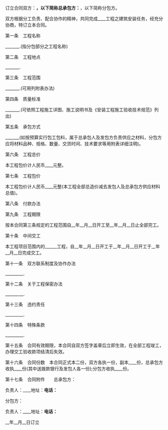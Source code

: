 
 


订立合同双方：____，以下简称总承包方：____，以下简称分包方。


双方根据分工负责、配合协作的精神，共同完成____工程之建筑安装任务，经充分协商，特订立本合同。


第一条　工程名称


_______.(指分包部分之工程名称)


第二条　工程地点


_______.


第三条　工程范围


_______.(可用列附表办法)


第四条　质量标准


_______.(可依照工程施工详图、施工说明书及《安装工程施工验收技术规范》列出)


第五条　承包方式


_______(如按预算实行包工包料，属于总承包人及发包方负责供应之材料，分包方应将材料品种、规格、数量、交货时间、技术要求等用附表详细注明)。


第六条　工程总价


本工程包价计人民币____元整。


第七条　工程包价


本工程包价计人民币____元整(本工程全部总造价减去发包人及总承包方供应材料总值)。


第八条　付款办法


第九条　工程期限


按本合同第三条规定的工程范围自__年__月__日开工至__年__月__日止全部完工。


第十条　中间交工


本工程项目范围内的______工程，自__年__月__日开工于__年__月__日开工于__年__月__日完成交工。


第十一条　双方联系制度及协作办法


_________.


第十二条　关于工程保密办法


_________.


第十三条　违约责任


_________.


第十四条　特殊条款


_________.


第十五条　合同有效期限，本合同自双方签字盖章后立即生效，在全部工程竣工，办理交工验收款项结清后失效。


第十六条　合同份数　本合同正式本二份，双方各执一份，副本____份，总承包方收执____份(其中送拨款银行及发包人各一份);分包方收执____份。


第十七条　合同附件　　总承包方：


负责人：____地址：____电话：____


分包方：


负责人：____地址：____电话：____


__年__月__日订立
 


 

 
 
 
 
 
  


  
 

  


  


  
 
 
 
 

